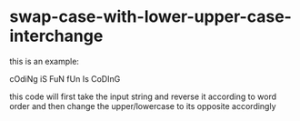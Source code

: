 # swap-case-with-lower-upper-case-interchange

this is an example:

cOdiNg iS FuN
fUn Is CoDInG

this code will first take the input string and 
reverse it according to word order and 
then change the upper/lowercase to its opposite accordingly
